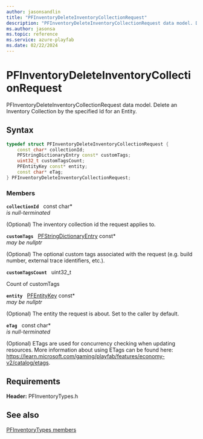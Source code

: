 ```yaml
---
author: jasonsandlin
title: "PFInventoryDeleteInventoryCollectionRequest"
description: "PFInventoryDeleteInventoryCollectionRequest data model. Delete an Inventory Collection by the specified Id for an Entity."
ms.author: jasonsa
ms.topic: reference
ms.service: azure-playfab
ms.date: 02/22/2024
---
```


# PFInventoryDeleteInventoryCollectionRequest  

PFInventoryDeleteInventoryCollectionRequest data model. Delete an Inventory Collection by the specified Id for an Entity.  

## Syntax  
  
```cpp
typedef struct PFInventoryDeleteInventoryCollectionRequest {  
    const char* collectionId;  
    PFStringDictionaryEntry const* customTags;  
    uint32_t customTagsCount;  
    PFEntityKey const* entity;  
    const char* eTag;  
} PFInventoryDeleteInventoryCollectionRequest;  
```
  
### Members  
  
**`collectionId`** &nbsp; const char*  
*is null-terminated*  
  
(Optional) The inventory collection id the request applies to.
  
**`customTags`** &nbsp; [PFStringDictionaryEntry](../../pftypes/structs/pfstringdictionaryentry.md) const*  
*may be nullptr*  
  
(Optional) The optional custom tags associated with the request (e.g. build number, external trace identifiers, etc.).
  
**`customTagsCount`** &nbsp; uint32_t  
  
Count of customTags
  
**`entity`** &nbsp; [PFEntityKey](../../pftypes/structs/pfentitykey-c.md) const*  
*may be nullptr*  
  
(Optional) The entity the request is about. Set to the caller by default.
  
**`eTag`** &nbsp; const char*  
*is null-terminated*  
  
(Optional) ETags are used for concurrency checking when updating resources. More information about using ETags can be found here: https://learn.microsoft.com/gaming/playfab/features/economy-v2/catalog/etags.
  
  
## Requirements  
  
**Header:** PFInventoryTypes.h
  
## See also  
[PFInventoryTypes members](../pfinventorytypes_members.md)  

  
  
